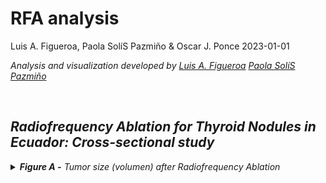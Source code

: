 RFA analysis
================
Luis A. Figueroa, Paola SolíS Pazmiño & Oscar J. Ponce
2023-01-01

<i> Analysis and visualization developed by [Luis A.
Figueroa](https://twitter.com/LuisFig1706) [Paola SolíS
Pazmiño](paosolpaz18@gmail.com)

<br>
<h2>
Radiofrequency Ablation for Thyroid Nodules in Ecuador: Cross-sectional
study
</h2>
<details>
<summary>
<b>Figure A -</b> Tumor size (volumen) after Radiofrequency Ablation
</summary>

<br>

![](RFA%20Figures/graphs-1.svg)<!-- -->

</details>
